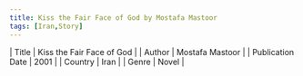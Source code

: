 ```yaml
---
title: Kiss the Fair Face of God by Mostafa Mastoor
tags: [Iran,Story]
---     
```

| Title | Kiss the Fair Face of God  |
| Author |  Mostafa Mastoor  |
| Publication Date | 2001   |
| Country | Iran |
| Genre | Novel  |
        